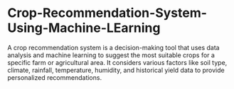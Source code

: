 # Crop-Recommendation-System-Using-Machine-LEarning
A crop recommendation system is a decision-making tool that uses data analysis and machine learning to suggest the most suitable crops for a specific farm or agricultural area. It considers various factors like soil type, climate, rainfall, temperature, humidity, and historical yield data to provide personalized recommendations.
